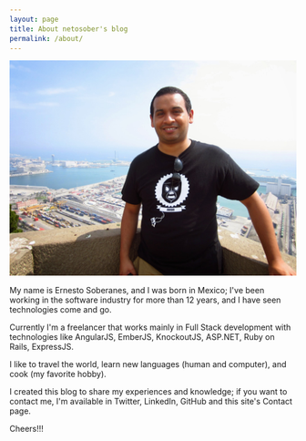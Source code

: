 ```yaml
---
layout: page
title: About netosober's blog
permalink: /about/
---
```


![Me](/images/me.jpg)

My name is Ernesto Soberanes, and I was born in Mexico; I've been working in the software industry for more than 12 years, and I have seen technologies come and go.

Currently I'm a freelancer that works mainly in Full Stack development with technologies like AngularJS, EmberJS, KnockoutJS, ASP.NET, Ruby on Rails, ExpressJS.

I like to travel the world, learn new languages (human and computer), and cook (my favorite hobby).

I created this blog to share my experiences and knowledge; if you want to contact me, I'm available in Twitter, LinkedIn, GitHub and this site's Contact page.

Cheers!!!
